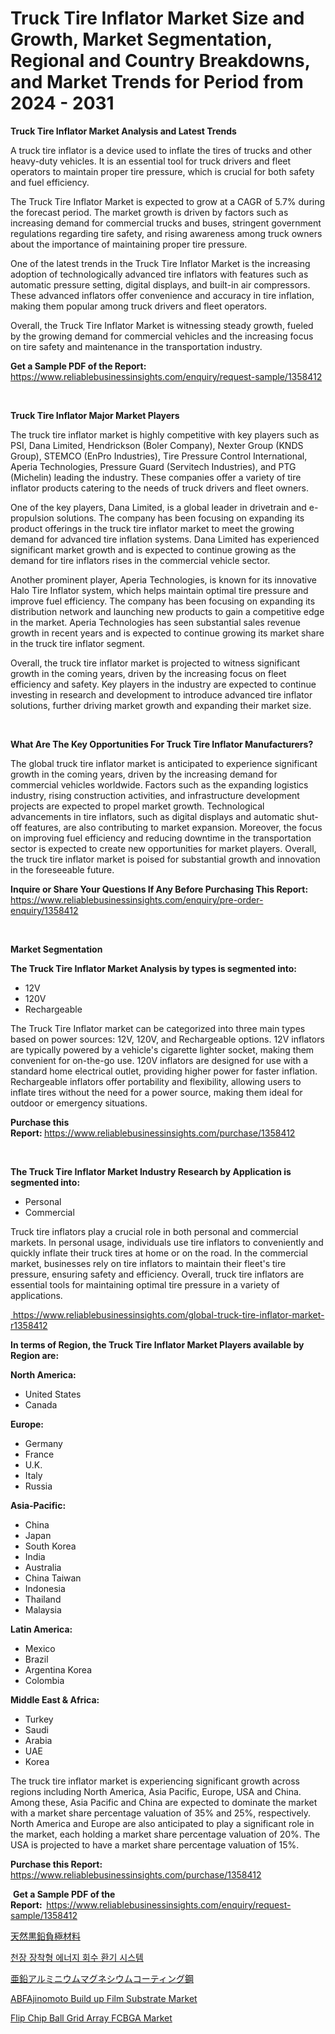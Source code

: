 <p><h1>Truck Tire Inflator Market Size and Growth, Market Segmentation, Regional and Country Breakdowns, and Market Trends for Period from 2024 -  2031</h1></p><p><strong>Truck Tire Inflator Market Analysis and Latest Trends</strong></p>
<p><p>A truck tire inflator is a device used to inflate the tires of trucks and other heavy-duty vehicles. It is an essential tool for truck drivers and fleet operators to maintain proper tire pressure, which is crucial for both safety and fuel efficiency.</p><p>The Truck Tire Inflator Market is expected to grow at a CAGR of 5.7% during the forecast period. The market growth is driven by factors such as increasing demand for commercial trucks and buses, stringent government regulations regarding tire safety, and rising awareness among truck owners about the importance of maintaining proper tire pressure.</p><p>One of the latest trends in the Truck Tire Inflator Market is the increasing adoption of technologically advanced tire inflators with features such as automatic pressure setting, digital displays, and built-in air compressors. These advanced inflators offer convenience and accuracy in tire inflation, making them popular among truck drivers and fleet operators.</p><p>Overall, the Truck Tire Inflator Market is witnessing steady growth, fueled by the growing demand for commercial vehicles and the increasing focus on tire safety and maintenance in the transportation industry.</p></p>
<p><strong>Get a Sample PDF of the Report:&nbsp;</strong> <a href="https://www.reliablebusinessinsights.com/enquiry/request-sample/1358412">https://www.reliablebusinessinsights.com/enquiry/request-sample/1358412</a></p>
<p>&nbsp;</p>
<p><strong>Truck Tire Inflator Major Market Players</strong></p>
<p><p>The truck tire inflator market is highly competitive with key players such as PSI, Dana Limited, Hendrickson (Boler Company), Nexter Group (KNDS Group), STEMCO (EnPro Industries), Tire Pressure Control International, Aperia Technologies, Pressure Guard (Servitech Industries), and PTG (Michelin) leading the industry. These companies offer a variety of tire inflator products catering to the needs of truck drivers and fleet owners.</p><p>One of the key players, Dana Limited, is a global leader in drivetrain and e-propulsion solutions. The company has been focusing on expanding its product offerings in the truck tire inflator market to meet the growing demand for advanced tire inflation systems. Dana Limited has experienced significant market growth and is expected to continue growing as the demand for tire inflators rises in the commercial vehicle sector.</p><p>Another prominent player, Aperia Technologies, is known for its innovative Halo Tire Inflator system, which helps maintain optimal tire pressure and improve fuel efficiency. The company has been focusing on expanding its distribution network and launching new products to gain a competitive edge in the market. Aperia Technologies has seen substantial sales revenue growth in recent years and is expected to continue growing its market share in the truck tire inflator segment.</p><p>Overall, the truck tire inflator market is projected to witness significant growth in the coming years, driven by the increasing focus on fleet efficiency and safety. Key players in the industry are expected to continue investing in research and development to introduce advanced tire inflator solutions, further driving market growth and expanding their market size.</p></p>
<p>&nbsp;</p>
<p><strong>What Are The Key Opportunities For Truck Tire Inflator Manufacturers?</strong></p>
<p><p>The global truck tire inflator market is anticipated to experience significant growth in the coming years, driven by the increasing demand for commercial vehicles worldwide. Factors such as the expanding logistics industry, rising construction activities, and infrastructure development projects are expected to propel market growth. Technological advancements in tire inflators, such as digital displays and automatic shut-off features, are also contributing to market expansion. Moreover, the focus on improving fuel efficiency and reducing downtime in the transportation sector is expected to create new opportunities for market players. Overall, the truck tire inflator market is poised for substantial growth and innovation in the foreseeable future.</p></p>
<p><strong>Inquire or Share Your Questions If Any Before Purchasing This Report:</strong> <a href="https://www.reliablebusinessinsights.com/enquiry/pre-order-enquiry/1358412">https://www.reliablebusinessinsights.com/enquiry/pre-order-enquiry/1358412</a></p>
<p>&nbsp;</p>
<p><strong>Market Segmentation</strong></p>
<p><strong>The Truck Tire Inflator Market Analysis by types is segmented into:</strong></p>
<p><ul><li>12V</li><li>120V</li><li>Rechargeable</li></ul></p>
<p><p>The Truck Tire Inflator market can be categorized into three main types based on power sources: 12V, 120V, and Rechargeable options. 12V inflators are typically powered by a vehicle's cigarette lighter socket, making them convenient for on-the-go use. 120V inflators are designed for use with a standard home electrical outlet, providing higher power for faster inflation. Rechargeable inflators offer portability and flexibility, allowing users to inflate tires without the need for a power source, making them ideal for outdoor or emergency situations.</p></p>
<p><strong>Purchase this Report:&nbsp;</strong><a href="https://www.reliablebusinessinsights.com/purchase/1358412">https://www.reliablebusinessinsights.com/purchase/1358412</a></p>
<p>&nbsp;</p>
<p><strong>The Truck Tire Inflator Market Industry Research by Application is segmented into:</strong></p>
<p><ul><li>Personal</li><li>Commercial</li></ul></p>
<p><p>Truck tire inflators play a crucial role in both personal and commercial markets. In personal usage, individuals use tire inflators to conveniently and quickly inflate their truck tires at home or on the road. In the commercial market, businesses rely on tire inflators to maintain their fleet's tire pressure, ensuring safety and efficiency. Overall, truck tire inflators are essential tools for maintaining optimal tire pressure in a variety of applications.</p></p>
<p><a href="https://www.reliablebusinessinsights.com/global-truck-tire-inflator-market-r1358412">&nbsp;https://www.reliablebusinessinsights.com/global-truck-tire-inflator-market-r1358412</a></p>
<p><strong>In terms of Region, the Truck Tire Inflator Market Players available by Region are:</strong></p>
<p>
    <p> <strong> North America: </strong>
        <ul>
            <li>United States</li>
            <li>Canada</li>
        </ul>
        </p> 
    <p> <strong> Europe: </strong>
        <ul>
            <li>Germany</li>
            <li>France</li>
            <li>U.K.</li>
            <li>Italy</li>
            <li>Russia</li>
        </ul>
        </p> 
    <p> <strong> Asia-Pacific: </strong>
        <ul>
            <li>China</li>
            <li>Japan</li>
            <li>South Korea</li>
            <li>India</li>
            <li>Australia</li>
            <li>China Taiwan</li>
            <li>Indonesia</li>
            <li>Thailand</li>
            <li>Malaysia</li>
        </ul>
        </p> 
    <p> <strong> Latin America: </strong>
        <ul>
            <li>Mexico</li>
            <li>Brazil</li>
            <li>Argentina Korea</li>
            <li>Colombia</li>
        </ul>
        </p> 
    <p> <strong> Middle East & Africa: </strong>
        <ul>
            <li>Turkey</li>
            <li>Saudi</li>
            <li>Arabia</li>
            <li>UAE</li>
            <li>Korea</li>
        </ul>
    </p>
    </p>
<p><p>The truck tire inflator market is experiencing significant growth across regions including North America, Asia Pacific, Europe, USA and China. Among these, Asia Pacific and China are expected to dominate the market with a market share percentage valuation of 35% and 25%, respectively. North America and Europe are also anticipated to play a significant role in the market, each holding a market share percentage valuation of 20%. The USA is projected to have a market share percentage valuation of 15%.</p></p>
<p><strong>Purchase this Report: </strong><a href="https://www.reliablebusinessinsights.com/purchase/1358412">https://www.reliablebusinessinsights.com/purchase/1358412</a></p>
<p>&nbsp;<strong>Get a Sample PDF of the Report:&nbsp;&nbsp;</strong><a href="https://www.reliablebusinessinsights.com/enquiry/request-sample/1358412">https://www.reliablebusinessinsights.com/enquiry/request-sample/1358412</a></p>
<p><strong></strong></p>
<p><p><a href="https://github.com/leigh4852023/Market-Research-Report-List-1/blob/main/2001415120374.md">天然黒鉛負極材料</a></p><p><a href="https://github.com/msujons1512/Market-Research-Report-List-1/blob/main/9627272112427.md">천장 장착형 에너지 회수 환기 시스템</a></p><p><a href="https://github.com/SimeonBode1/Market-Research-Report-List-1/blob/main/1301333120375.md">亜鉛アルミニウムマグネシウムコーティング鋼</a></p><p><a href="https://github.com/qdaxyrhp12/Market-Research-Report-List-1/blob/main/abfajinomoto-build-up-film-substrate-market.md">ABFAjinomoto Build up Film Substrate Market</a></p><p><a href="https://github.com/anwarsahrul281/Market-Research-Report-List-1/blob/main/flip-chip-ball-grid-array-fcbga-market.md">Flip Chip Ball Grid Array FCBGA Market</a></p></p>